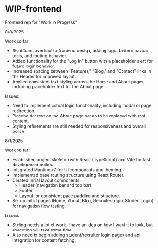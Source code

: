 # WIP-frontend
Frontend rep for "Work in Progress"

8/8/2025

Work so far:
- Significant overhaul to frontend design, adding logo, bettern navbar tools, and routing behavior.
- Added functionality for the "Log In" button with a placeholder alert for future login behavior.
- Increased spacing between "Features," "Blog," and "Contact" links in the Header for improved layout.
- Applied consistent text styling across the Home and About pages, including placeholder text for the About page.

Issues:
- Need to implement actual login functionality, including modal or page redirection.
- Placeholder text on the About page needs to be replaced with real content.
- Styling refinements are still needed for responsiveness and overall polish.

8/1/2025

Work so far:
- Established project skeleton with React (TypeScript) and Vite for fast development builds.
- Integrated Mantine v7 for UI components and theming.
- Implemented base routing structure using React Router.
- Created initial layout components:
    - Header (navigation bar and top bar)
    - Footer
    - Layout for consistent page padding and structure.
- Set up initial pages (Home, About, Blog, RecruiterLogin, StudentLogin) for navigation flow testing.

Issues:
- Styling needs a lot of work. I have an idea on how I want it to look, but execution will take some time.
- Also need to begin adding student/recruiter login pages and api integration for content fetching.